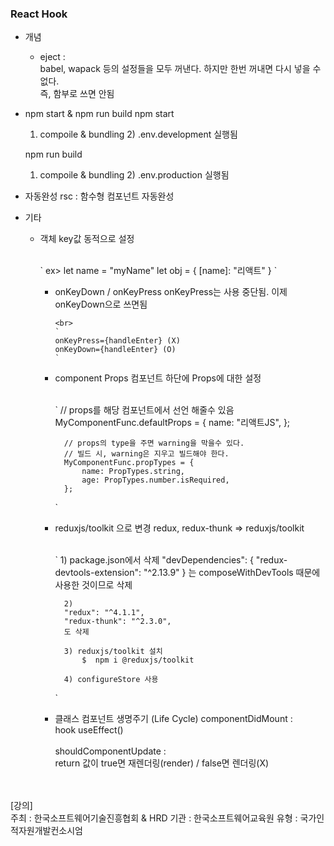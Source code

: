 ### React Hook

- 개념

  - eject : <br>
    babel, wapack 등의 설정들을 모두 꺼낸다. 하지만 한번 꺼내면 다시 넣을 수 없다. <br>
    즉, 함부로 쓰면 안됨

- npm start & npm run build
  npm start <br>

  1. compoile & bundling 2) .env.development 실행됨

  npm run build <br>

  1. compoile & bundling 2) .env.production 실행됨

- 자동완성
  rsc : 함수형 컴포넌트 자동완성

- 기타

  - 객체 key값 동적으로 설정

    <br>
    `
    ex>  
    let name = "myName"
    let obj = {
        [name]: "리액트"
    }
    `

    - onKeyDown / onKeyPress
      onKeyPress는 사용 중단됨. 이제 onKeyDown으로 쓰면됨

          <br>
          `
          onKeyPress={handleEnter} (X)
          onKeyDown={handleEnter} (O)
          `

    - component Props
      컴포넌트 하단에 Props에 대한 설정

        <br>
        `
            // props를 해당 컴포넌트에서 선언 해줄수 있음
            MyComponentFunc.defaultProps = {
                name: "리액트JS",
            };

            // props의 type을 주면 warning을 막을수 있다.
            // 빌드 시, warning은 지우고 빌드해야 한다.
            MyComponentFunc.propTypes = {
                name: PropTypes.string,
                age: PropTypes.number.isRequired,
            };

      `

    - reduxjs/toolkit 으로 변경
      redux, redux-thunk => reduxjs/toolkit

        <br>
        `
            1) package.json에서 삭제
            "devDependencies": {
                "redux-devtools-extension": "^2.13.9"
            }
            는 composeWithDevTools 때문에 사용한 것이므로 삭제
            
            2) 
            "redux": "^4.1.1",
            "redux-thunk": "^2.3.0",
            도 삭제

            3) reduxjs/toolkit 설치
                $  npm i @reduxjs/toolkit

            4) configureStore 사용

      `

    - 클래스 컴포넌트 생명주기 (Life Cycle)
      componentDidMount : <br>
      hook useEffect()
      <br><br>
      shouldComponentUpdate : <br>
      return 값이 true면 재렌더링(render) / false면 렌더링(X)

<br><br>
[강의] <br>
주최 : 한국소프트웨어기술진흥협회 & HRD
기관 : 한국소프트웨어교육원
유형 : 국가인적자원개발컨소시엄
